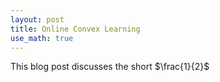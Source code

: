 ```yaml
---
layout: post
title: Online Convex Learning
use_math: true
---
```


This blog post discusses the short $\frac{1}{2}$
